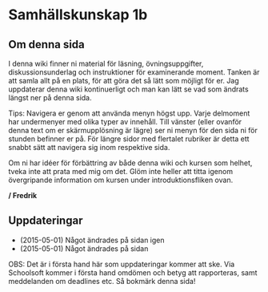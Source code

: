 # Samhällskunskap 1b

## Om denna sida

I denna wiki finner ni material för läsning, övningsuppgifter, diskussionsunderlag och instruktioner för examinerande moment. Tanken är att samla allt på en plats, för att göra det så lätt som möjligt för er. Jag uppdaterar denna wiki kontinuerligt och man kan lätt se vad som ändrats längst ner på denna sida. 

Tips: Navigera er genom att använda menyn högst upp. Varje delmoment har undermenyer med olika typer av innehåll. Till vänster (eller ovanför denna text om er skärmupplösning är lägre) ser ni menyn för den sida ni för stunden befinner er på. För längre sidor med flertalet rubriker är detta ett snabbt sätt att navigera sig inom respektive sida. 

Om ni har idéer för förbättring av både denna wiki och kursen som helhet, tveka inte att prata med mig om det. Glöm inte heller att titta igenom övergripande information om kursen under introduktionsfliken ovan.

**/ Fredrik**

## Uppdateringar

* (2015-05-01) Något ändrades på sidan igen
* (2015-05-01) Något ändrades på sidan

OBS: Det är i första hand här som uppdateringar kommer att ske. Via Schoolsoft kommer i första hand omdömen och betyg att rapporteras, samt meddelanden om deadlines etc. Så bokmärk denna sida!
